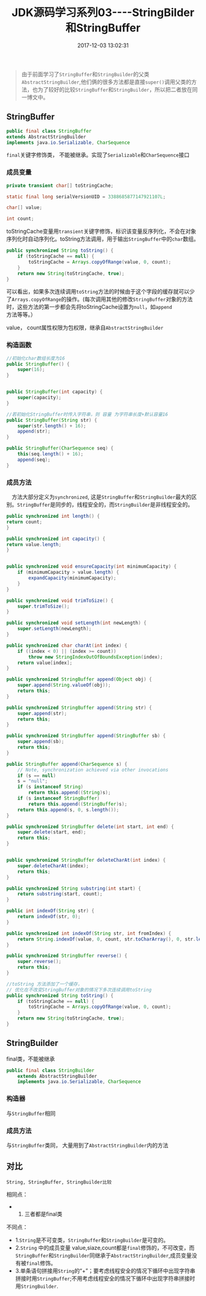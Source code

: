 ﻿---
title: JDK源码学习系列03----StringBilder和StringBuffer
date: 2017-12-03 13:02:31
tags:
   - Java 
   - JDK
   - String
---

>由于前面学习了`StringBuffer`和`StringBuilder`的父类`AbstractStringBuilder`,他们俩的很多方法都是直接`super()`调用父类的方法，也为了较好的比较`StringBuffer`和`StringBuilder`，所以把二者放在同一博文中。

<!--more-->

##  StringBuffer

```java
public final class StringBuffer
extends AbstractStringBuilder
implements java.io.Serializable, CharSequence
```
`final`关键字修饰类， 不能被继承。实现了`Serializable`和`CharSequence`接口

### 成员变量
```java
private transient char[] toStringCache;

static final long serialVersionUID = 3388685877147921107L;

char[] value;

int count;
```
toStringCache变量用`transient`关键字修饰，标识该变量反序列化，不会在对象序列化时自动序列化。toString方法调用，用于输出`StringBuffer`中的`char`数组。
```java
public synchronized String toString() {  
    if (toStringCache == null) {  
        toStringCache = Arrays.copyOfRange(value, 0, count);  
    }  
    return new String(toStringCache, true); 
}  
```
可以看出，如果多次连续调用`toString`方法的时候由于这个字段的缓存就可以少了`Arrays.copyOfRange`的操作。(每次调用其他的修改`StringBuffer`对象的方法时，这些方法的第一步都会先将toStringCache设置为`null`，如`append`方法等等。）

value， count属性权限为包权限，继承自`AbstractStringBuilder`

### 构造函数
```java
//初始化char数组长度为16
public StringBuffer() {
    super(16);
}


public StringBuffer(int capacity) {
    super(capacity);
}

//若初始化StringBuffer时传入字符串，则 容量 为字符串长度+默认容量16  
public StringBuffer(String str) {
    super(str.length() + 16);
    append(str);
}

public StringBuffer(CharSequence seq) {
    this(seq.length() + 16);
    append(seq);
}
```
### 成员方法
&ensp;&ensp;方法大部分定义为`synchronized`, 这是`StringBuffer`和`StringBuilder`最大的区别。`StringBuffer`是同步的，线程安全的，而`StringBuilder`是非线程安全的。
```java
public synchronized int length() {
return count;
}

public synchronized int capacity() {
return value.length;
}


public synchronized void ensureCapacity(int minimumCapacity) {
    if (minimumCapacity > value.length) {
        expandCapacity(minimumCapacity);
    }
}

public synchronized void trimToSize() {
    super.trimToSize();
}

public synchronized void setLength(int newLength) {
    super.setLength(newLength);
}

public synchronized char charAt(int index) {
    if ((index < 0) || (index >= count))
        throw new StringIndexOutOfBoundsException(index);
    return value[index];
}

public synchronized StringBuffer append(Object obj) {
    super.append(String.valueOf(obj));
    return this;
}

public synchronized StringBuffer append(String str) {
    super.append(str);
    return this;
}

public synchronized StringBuffer append(StringBuffer sb) {
    super.append(sb);
    return this;
}

public StringBuffer append(CharSequence s) {
    // Note, synchronization achieved via other invocations
    if (s == null)
    s = "null";
    if (s instanceof String)
        return this.append((String)s);
    if (s instanceof StringBuffer)
        return this.append((StringBuffer)s);
    return this.append(s, 0, s.length());
}

public synchronized StringBuffer delete(int start, int end) {
    super.delete(start, end);
    return this;
}


public synchronized StringBuffer deleteCharAt(int index) {
    super.deleteCharAt(index);
    return this;
}

public synchronized String substring(int start) {
    return substring(start, count);
}

public int indexOf(String str) {
    return indexOf(str, 0);
}

public synchronized int indexOf(String str, int fromIndex) {
    return String.indexOf(value, 0, count, str.toCharArray(), 0, str.length(), fromIndex);
}

public synchronized StringBuffer reverse() {
    super.reverse();
    return this;
}

//toString 方法添加了一个缓存，
// 优化在不改变StringBuffer对象的情况下多次连续调用toString
public synchronized String toString() {
    if (toStringCache == null) {
        toStringCache = Arrays.copyOfRange(value, 0, count);
    }
    return new String(toStringCache, true);
}

```

##  StringBuilder

final类，不能被继承
```java
public final class StringBuilder
    extends AbstractStringBuilder
    implements java.io.Serializable, CharSequence
```

### 构造器
与`StringBuffer`相同

### 成员方法
与`StringBuffer`类同， 大量用到了`AbstractStringBuilder`内的方法


## 对比
    String, StringBuffer, StringBuilder比较
    
相同点：

 - 1. 三者都是final类

不同点：

 - 1.`String`是不可变类，`StringBuffer`和`StringBuilder`是可变的。
 - 2.`String` 中的成员变量 value,siaze,count都是`final`修饰的，不可改变，而 `StringBuffer`和`StringBuilder`同继承于`AbstractStringBuilder`,成员变量没有被`final`修饰。
 - 3.单条语句拼接用`String`的“+”；要考虑线程安全的情况下循环中出现字符串拼接时用`StringBuffer`;不用考虑线程安全的情况下循环中出现字符串拼接时用`StringBuilder`.





